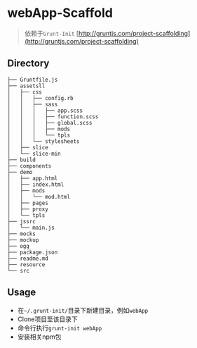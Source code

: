 # webApp-Scaffold

> 依赖于`Grunt-Init` [http://gruntjs.com/project-scaffolding](http://gruntjs.com/project-scaffolding)


## Directory

    ├── Gruntfile.js
    ├── assetsll
    │   ├── css
    │   │   ├── config.rb
    │   │   ├── sass
    │   │   │   ├── app.scss
    │   │   │   ├── function.scss
    │   │   │   ├── global.scss
    │   │   │   ├── mods
    │   │   │   └── tpls
    │   │   └── stylesheets
    │   ├── slice
    │   └── slice-min
    ├── build
    ├── components
    ├── demo
    │   ├── app.html
    │   ├── index.html
    │   ├── mods
    │   │   └── mod.html
    │   ├── pages
    │   ├── proxy
    │   └── tpls
    ├── jssrc
    │   └── main.js
    ├── mocks
    ├── mockup
    ├── ogg
    ├── package.json
    ├── readme.md
    ├── resource
    └── src

## Usage

* 在`~/.grunt-init/`目录下新建目录，例如`webApp`
* Clone项目至该目录下
* 命令行执行`grunt-init webApp`
* 安装相关npm包